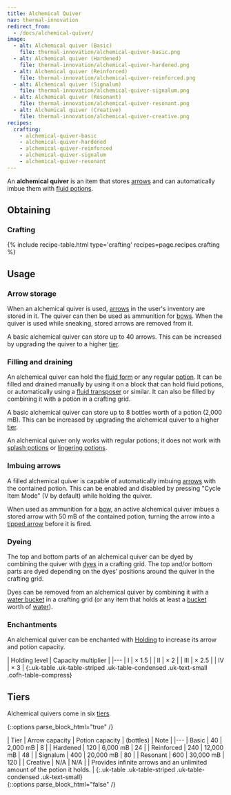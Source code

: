 ```yaml
---
title: Alchemical Quiver
nav: thermal-innovation
redirect_from:
  - /docs/alchemical-quiver/
image:
  - alt: Alchemical quiver (Basic)
    file: thermal-innovation/alchemical-quiver-basic.png
  - alt: Alchemical quiver (Hardened)
    file: thermal-innovation/alchemical-quiver-hardened.png
  - alt: Alchemical quiver (Reinforced)
    file: thermal-innovation/alchemical-quiver-reinforced.png
  - alt: Alchemical quiver (Signalum)
    file: thermal-innovation/alchemical-quiver-signalum.png
  - alt: Alchemical quiver (Resonant)
    file: thermal-innovation/alchemical-quiver-resonant.png
  - alt: Alchemical quiver (Creative)
    file: thermal-innovation/alchemical-quiver-creative.png
recipes:
  crafting:
    - alchemical-quiver-basic
    - alchemical-quiver-hardened
    - alchemical-quiver-reinforced
    - alchemical-quiver-signalum
    - alchemical-quiver-resonant
---
```


An **alchemical quiver** is an item that stores
[arrows](https://minecraft.gamepedia.com/Arrows) and can automatically imbue
them with [fluid potions](/docs/potion-fluid/).


Obtaining
---------

### Crafting
{% include recipe-table.html type='crafting' recipes=page.recipes.crafting %}


Usage
-----

### Arrow storage
When an alchemical quiver is used,
[arrows](https://minecraft.gamepedia.com/Arrow) in the user's inventory are
stored in it. The quiver can then be used as ammunition for
[bows](https://minecraft.gamepedia.com/Bow). When the quiver is used while
sneaking, stored arrows are removed from it.

A basic alchemical quiver can store up to 40 arrows. This can be increased by
upgrading the quiver to a higher [tier](#tiers).

### Filling and draining
An alchemical quiver can hold the [fluid form](/docs/potion-fluid/) or any
regular [potion](https://minecraft.gamepedia.com/Potion). It can be filled and
drained manually by using it on a block that can hold fluid potions, or
automatically using a [fluid transposer](/docs/fluid-transposer/) or similar. It
can also be filled by combining it with a potion in a crafting grid.

A basic alchemical quiver can store up to 8 bottles worth of a potion (2,000
mB). This can be increased by upgrading the alchemical quiver to a higher
[tier](#tiers).

An alchemical quiver only works with regular potions; it does not work with
[splash potions](https://minecraft.gamepedia.com/Splash_Potion) or [lingering
potions](https://minecraft.gamepedia.com/Lingering_Potion).

### Imbuing arrows
A filled alchemical quiver is capable of automatically imbuing
[arrows](https://minecraft.gamepedia.com/Arrow) with the contained potion. This
can be enabled and disabled by pressing "Cycle Item Mode" (V by default) while
holding the quiver.

When used as ammunition for a [bow](https://minecraft.gamepedia.com/Bow), an
active alchemical quiver imbues a stored arrow with 50 mB of the contained
potion, turning the arrow into a [tipped
arrow](https://minecraft.gamepedia.com/Tipped_Arrow) before it is fired.

### Dyeing
The top and bottom parts of an alchemical quiver can be dyed by combining the
quiver with [dyes](https://minecraft.gamepedia.com/Dye) in a crafting grid. The
top and/or bottom parts are dyed depending on the dyes' positions around the
quiver in the crafting grid.

Dyes can be removed from an alchemical quiver by combining it with a [water
bucket](https://minecraft.gamepedia.com/Water_Bucket) in a crafting grid (or any
item that holds at least a [bucket](https://minecraft.gamepedia.com/Bucket)
worth of [water](https://minecraft.gamepedia.com/Water)).

### Enchantments
An alchemical quiver can be enchanted with [Holding](/docs/holding/) to increase
its arrow and potion capacity.

| Holding level | Capacity multiplier |
|---
| I | × 1.5 |
| II | × 2 |
| III | × 2.5 |
| IV | × 3 |
{:.uk-table .uk-table-striped .uk-table-condensed .uk-text-small .cofh-table-compress}


Tiers
-----

Alchemical quivers come in six [tiers](/docs/tiers/).

{::options parse_block_html="true" /}
<div class="uk-overflow-container">
| Tier | Arrow capacity | Potion capacity | (bottles) | Note |
|---
| Basic | 40 | 2,000 mB | 8 |
| Hardened | 120 | 6,000 mB | 24 |
| Reinforced | 240 | 12,000 mB | 48 |
| Signalum | 400 | 20,000 mB | 80 |
| Resonant | 600 | 30,000 mB | 120 |
| Creative | N/A | N/A | | Provides infinite arrows and an unlimited amount of the potion it holds. |
{:.uk-table .uk-table-striped .uk-table-condensed .uk-text-small}
</div>
{::options parse_block_html="false" /}
